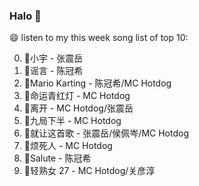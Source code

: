 

### Halo 👋

😄 listen to my this week song list of top 10:

0. 🌈小宇 - 张震岳
1. 🌈谣言 - 陈冠希
2. 🌈Mario Karting - 陈冠希/MC Hotdog
3. 🌈命运青红灯 - MC Hotdog
4. 🌈离开 - MC Hotdog/张震岳
5. 🌈九局下半 - MC Hotdog
6. 🌈就让这首歌 - 张震岳/侯佩岑/MC Hotdog
7. 🌈烦死人 - MC Hotdog
8. 🌈Salute - 陈冠希
9. 🌈轻熟女 27 - MC Hotdog/关彦淳

